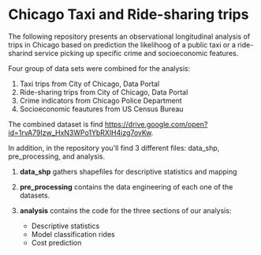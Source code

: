 # Chicago Taxi and Ride-sharing trips 

The following repository presents an observational longitudinal analysis of trips in Chicago based on prediction the likelihoog of a public taxi or a ride-sharind service picking up specific crime and socioeconomic features. 

Four group of data sets were combined for the analysis: 

1. Taxi trips from City of Chicago, Data Portal
2. Ride-sharing trips from City of Chicago, Data Portal
3. Crime indicators from Chicago Police Department 
4. Socioeconomic feautures from US Census Bureau

The combined dataset is find https://drive.google.com/open?id=1rvA79Izw_HxN3WPo1YbRXlH4izg7ovKw. 

In addition, in the repository you'll find 3 different files: data_shp, pre_processing, and analysis. 

1. **data_shp** gathers shapefiles for descriptive statistics and mapping
2. **pre_processing** contains the data engineering of each one of the datasets. 
3. **analysis** contains the code for the three sections of our analysis:
  
    - Descriptive statistics
    - Model classification rides
    - Cost prediction 
